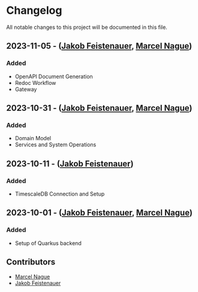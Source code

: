 # Changelog

All notable changes to this project will be documented in this file.

## 2023-11-05 - ([Jakob Feistenauer](https://github.com/yescob), [Marcel Nague](https://github.com/marcel-nague))

### Added

- OpenAPI Document Generation
- Redoc Workflow
- Gateway

## 2023-10-31 - ([Jakob Feistenauer](https://github.com/yescob), [Marcel Nague](https://github.com/marcel-nague))

### Added

- Domain Model
- Services and System Operations

## 2023-10-11 - ([Jakob Feistenauer](https://github.com/yescob))

### Added

- TimescaleDB Connection and Setup

## 2023-10-01 - ([Jakob Feistenauer](https://github.com/yescob), [Marcel Nague](https://github.com/marcel-nague))

### Added

- Setup of Quarkus backend

## Contributors

- [Marcel Nague](https://github.com/marcel-nague)
- [Jakob Feistenauer](https://github.com/yescob)
